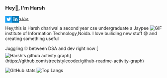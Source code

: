 <h3 dir="auto">Hey👋</g-emoji>, I'm Harsh</h3>

<a href="https://twitter.com/HarshDhariwal_" rel="nofollow"><img align="left" alt="" width="22px" src="https://raw.githubusercontent.com/edent/SuperTinyIcons/master/images/svg/twitter.svg" style="max-width: 100%;"><\a>
<a href="https://www.linkedin.com/in/harsh-dhariwal/" rel="nofollow">
  <img align="left"  width="22px" src="https://raw.githubusercontent.com/edent/SuperTinyIcons/master/images/svg/linkedin.svg" style="max-width: 100%;">

  </a>
  
  
 <a target="_blank" rel="noopener noreferrer" href="https://camo.githubusercontent.com/1c599fd918f649ead173975ee0cb6ce72c47d2765e2813f608f7282a74407e26/68747470733a2f2f6d656469612e67697068792e636f6d2f6d656469612f38333648694a633770677a7938694e58436e2f67697068792e676966"><img align="right" alt="GIF" src="https://user-images.githubusercontent.com/89967721/152495855-d80988cf-6d85-448b-b6fa-58a1b4e632f7.gif" data-canonical-src="https://user-images.githubusercontent.com/89967721/152495855-d80988cf-6d85-448b-b6fa-58a1b4e632f7.gif" style="max-width: 100%;">
  </a> 
 
Hey,this is Harsh dhariwal a second year cse undergraduate a Jaypee institute of Information Technology,Noida.
 I love builiding new stuff 😄 and creating something useful 
  
  Juggling ⚾ between DSA and dev right now 
   [![Harsh's github activity graph](https://github-readme-activity-graph.cyclic.app/graph?username=streetstylecoder&bg_color=0f2d3d&color=1cadfb&line=1cadfb&point=1cadfb&area=true&hide_border=true")](https://github.com/streetstylecoder/github-readme-activity-graph)

 ![GitHub stats](https://github-readme-stats.vercel.app/api?username=streetstylecoder&show_icons=true&theme=tokyonight)
![Top Langs](https://github-readme-stats.vercel.app/api/top-langs/?username=streetstylecoder&theme=tokyonight)
<!---
Harsh-dhariwal/Harsh-dhariwal is a ✨ special ✨ repository because its `README.md` (this file) appears on your GitHub profile.
You can click the Preview link to take a look at your changes.
--->
